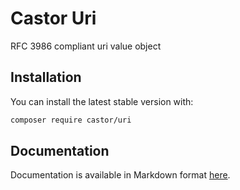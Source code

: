 Castor Uri
==========

RFC 3986 compliant uri value object

## Installation

You can install the latest stable version with:

```bash
composer require castor/uri
```

## Documentation

Documentation is available in Markdown format [here](docs/README.md).